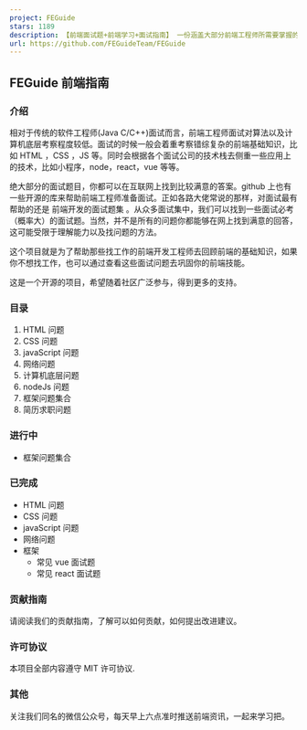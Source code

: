 ```yaml
---
project: FEGuide
stars: 1189
description: 【前端面试题+前端学习+面试指南】 一份涵盖大部分前端工程师所需要掌握的核心知识。这个项目就是为了帮助那些找工作的前端开发工程师去回顾前端的基础知识，如果你不想找工作，也可以通过查看这些面试问题去巩固你的前端技能。
url: https://github.com/FEGuideTeam/FEGuide
---
```


FEGuide 前端指南
------------

### 介绍

相对于传统的软件工程师(Java C/C++)面试而言，前端工程师面试对算法以及计算机底层考察程度较低。面试的时候一般会着重考察错综复杂的前端基础知识，比如 HTML ，CSS ，JS 等。同时会根据各个面试公司的技术栈去侧重一些应用上的技术，比如小程序，node，react，vue 等等。

绝大部分的面试题目，你都可以在互联网上找到比较满意的答案。github 上也有一些开源的库来帮助前端工程师准备面试。正如各路大佬常说的那样，对面试最有帮助的还是 前端开发的面试题集 。从众多面试集中，我们可以找到一些面试必考（概率大）的面试题。当然，并不是所有的问题你都能够在网上找到满意的回答，这可能受限于理解能力以及找问题的方法。

这个项目就是为了帮助那些找工作的前端开发工程师去回顾前端的基础知识，如果你不想找工作，也可以通过查看这些面试问题去巩固你的前端技能。

这是一个开源的项目，希望随着社区广泛参与，得到更多的支持。

### 目录

1.  HTML 问题
2.  CSS 问题
3.  javaScript 问题
4.  网络问题
5.  计算机底层问题
6.  nodeJs 问题
7.  框架问题集合
8.  简历求职问题

### 进行中

-   框架问题集合

### 已完成

-   HTML 问题
-   CSS 问题
-   javaScript 问题
-   网络问题
-   框架
    -   常见 vue 面试题
    -   常见 react 面试题

### 贡献指南

请阅读我们的贡献指南，了解可以如何贡献，如何提出改进建议。

### 许可协议

本项目全部内容遵守 MIT 许可协议.

### 其他

关注我们同名的微信公众号，每天早上六点准时推送前端资讯，一起来学习把。
